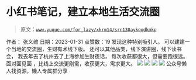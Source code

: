 # 小红书笔记，建立本地生活交流圈

> 原文：[`www.yuque.com/for_lazy/xkrm14/srn130aykqqdkmkp`](https://www.yuque.com/for_lazy/xkrm14/srn130aykqqdkmkp)

<ne-p id="u76727967" data-lake-id="u76727967"><ne-text id="u6b7eec57">作者： 张义维</ne-text></ne-p> <ne-p id="u9a7e4c2d" data-lake-id="u9a7e4c2d"><ne-text id="ue49f47c4">日期：2023-01-31</ne-text></ne-p> <ne-p id="u53a1ef28" data-lake-id="u53a1ef28"><ne-text id="u82b015ea">点赞数：</ne-text><ne-text id="u618157d6" ne-bold="true">19</ne-text></ne-p> <ne-hole id="u9c8056cf" data-lake-id="u9c8056cf"><ne-card data-card-name="hr" data-card-type="block" id="HlvGf" data-event-boundary="card"><ne-p id="ufd7aeb9a" data-lake-id="ufd7aeb9a"><ne-text id="ufeea4986">发现这种特别吸引人。 可以建建一个当地的交流圈，生财有术线下版。 还可以其他品类，线下演讲圈，线下读书会， 我去年去了杭州去了上海参加生财夜话，</ne-text> <ne-text id="u9d1238c6">每次收获都很大，但需要跑很远。 面对面见面 ，比线上交流更刚需，收获更大，需求更大。</ne-text></ne-p> <ne-p id="ue7bb8a97" data-lake-id="ue7bb8a97"><ne-card data-card-name="image" data-card-type="inline" id="yQLQO" data-event-boundary="card">![](img/5c347eb14ca8c47fed5265f1520fad5b.png)</ne-card></ne-p> <ne-p id="ud6fe973e" data-lake-id="ud6fe973e"><ne-card data-card-name="image" data-card-type="inline" id="hpcFt" data-event-boundary="card">![](img/98faffe2aae40aa98578a1197edca8b8.png)</ne-card></ne-p> <ne-p id="ub14b0637" data-lake-id="ub14b0637"><ne-card data-card-name="image" data-card-type="inline" id="JoJIW" data-event-boundary="card">![](img/8822509db9e0e03d1d353d66b8d307ba.png)</ne-card></ne-p> <ne-p id="u9f3ad7ab" data-lake-id="u9f3ad7ab"><ne-card data-card-name="image" data-card-type="inline" id="JJDj3" data-event-boundary="card">![](img/ee0281f23f85eeb67c42e14efde3c72b.png)</ne-card></ne-p> <ne-hole id="u8d39a5a8" data-lake-id="u8d39a5a8"><ne-card data-card-name="hr" data-card-type="block" id="UIUTI" data-event-boundary="card"><ne-p id="u6cd90f9a" data-lake-id="u6cd90f9a"><ne-text id="uba7c0e44">公众号懒人找资源，懒人专属群分享</ne-text></ne-p></ne-card></ne-hole></ne-card></ne-hole>